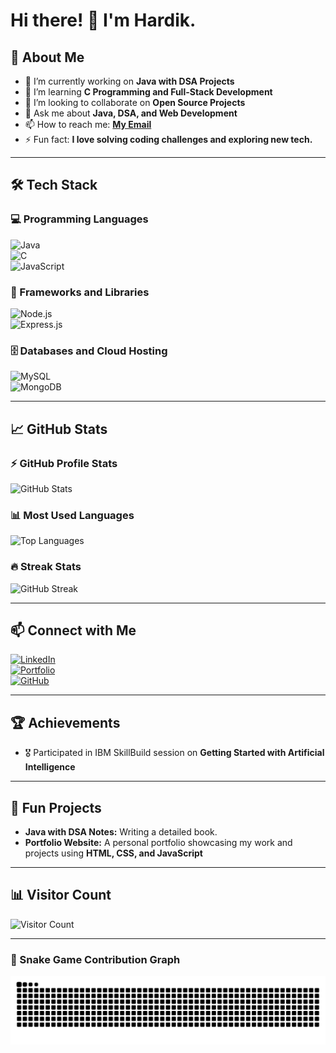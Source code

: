 # Hi there! 👋 I'm Hardik.  

## 🚀 About Me  
- 🔭 I’m currently working on **Java with DSA Projects**  
- 🌱 I’m learning **C Programming and Full-Stack Development**  
- 👯 I’m looking to collaborate on **Open Source Projects**  
- 💬 Ask me about **Java, DSA, and Web Development**  
- 📫 How to reach me: **[My Email](chavdahardik1729@gmail.com)**  
- ⚡ Fun fact: **I love solving coding challenges and exploring new tech.**

---

## 🛠 Tech Stack  
### 💻 Programming Languages  
![Java](https://img.shields.io/badge/Java-ED8B00?style=for-the-badge&logo=java&logoColor=white)  
![C](https://img.shields.io/badge/C-00599C?style=for-the-badge&logo=c&logoColor=white)  
![JavaScript](https://img.shields.io/badge/JavaScript-F7DF1E?style=for-the-badge&logo=javascript&logoColor=black)  

### 🧰 Frameworks and Libraries  
![Node.js](https://img.shields.io/badge/Node.js-43853D?style=for-the-badge&logo=node.js&logoColor=white)  
![Express.js](https://img.shields.io/badge/Express.js-404D59?style=for-the-badge)  

### 🗄️ Databases and Cloud Hosting  
![MySQL](https://img.shields.io/badge/MySQL-4479A1?style=for-the-badge&logo=mysql&logoColor=white)  
![MongoDB](https://img.shields.io/badge/MongoDB-4EA94B?style=for-the-badge&logo=mongodb&logoColor=white)  

---

## 📈 GitHub Stats  
### ⚡ GitHub Profile Stats  
![GitHub Stats](https://github-readme-stats.vercel.app/api?username=codewith-hardik&show_icons=true&theme=radical)  

### 📊 Most Used Languages  
![Top Languages](https://github-readme-stats.vercel.app/api/top-langs/?username=codewith-hardik&layout=compact&theme=radical)  

### 🔥 Streak Stats  
![GitHub Streak](https://github-readme-streak-stats.herokuapp.com/?user=codewith-hardik&theme=radical)

---

## 📫 Connect with Me  
[![LinkedIn](https://img.shields.io/badge/LinkedIn-0077B5?style=for-the-badge&logo=linkedin&logoColor=white)](https://linkedin.com/in/chavdahardik)  
[![Portfolio](https://img.shields.io/badge/Portfolio-000000?style=for-the-badge&logo=github&logoColor=white)](https://yourportfolio.com)  
[![GitHub](https://img.shields.io/badge/GitHub-181717?style=for-the-badge&logo=github&logoColor=white)](https://github.com/YourUsername)  

---

## 🏆 Achievements  
- 🎖 Participated in IBM SkillBuild session on **Getting Started with Artificial Intelligence**  


---

## 📌 Fun Projects  
- **Java with DSA Notes:** Writing a detailed book.
- **Portfolio Website:** A personal portfolio showcasing my work and projects using **HTML, CSS, and JavaScript**  

---

## 📊 Visitor Count  
![Visitor Count](https://komarev.com/ghpvc/?username=codewith-hardik&style=flat-square&color=blue)

---
### 🐍 Snake Game Contribution Graph
![Snake animation](https://raw.githubusercontent.com/codewith-hardik/codewith-hardik/output/snake.svg)


